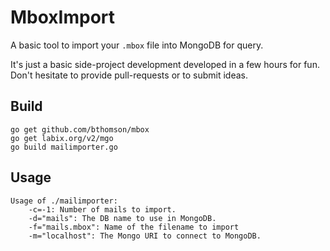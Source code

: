 # MboxImport

A basic tool to import your `.mbox` file into MongoDB for query.

It's just a basic side-project development developed in a few hours for fun. Don't hesitate to provide pull-requests or to submit ideas.

## Build

```
go get github.com/bthomson/mbox
go get labix.org/v2/mgo
go build mailimporter.go

```

## Usage

```
Usage of ./mailimporter:
    -c=-1: Number of mails to import.
    -d="mails": The DB name to use in MongoDB.
    -f="mails.mbox": Name of the filename to import
    -m="localhost": The Mongo URI to connect to MongoDB.
```
